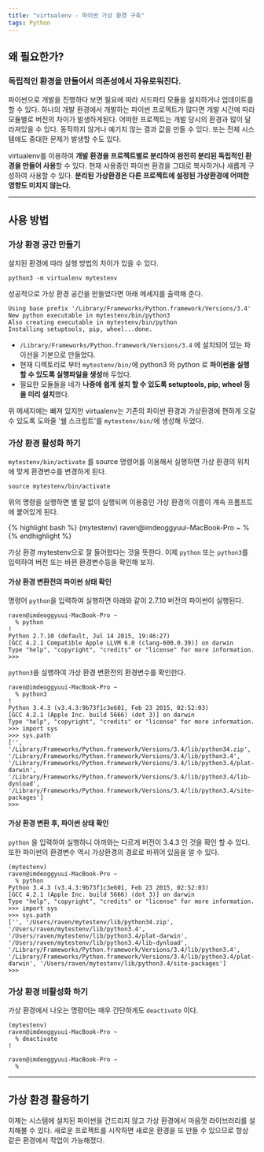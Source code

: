 ```yaml
---
title: "virtualenv - 파이썬 가상 환경 구축"
tags: Python
---
```


## 왜 필요한가?

### 독립적인 환경을 만들어서 의존성에서 자유로워진다.

파이썬으로 개발을 진행하다 보면 필요에 따라 서드파티 모듈을 설치하거나 업데이트를 할 수 있다. 하나의 개발 환경에서 개발하는 파이썬 프로젝트가 많다면 개발 시간에 따라 모듈별로 버전의 차이가 발생하게된다. 어떠한 프로젝트는 개발 당시의 환경과 많이 달라져있을 수 있다. 동작하지 않거나 예기치 않는 결과 값을 만들 수 있다. 또는 전체 시스템에도 중대한 문제가 발생할 수도 있다.

virtualenv를 이용하여 **개발 환경을 프로젝트별로 분리하여 완전히 분리된 독립적인 환경을 만들어 사용**할 수 있다. 현재 사용중인 파이썬 환경을 그대로 복사하거나 새롭게 구성하여 사용할 수 있다. **분리된 가상환경은 다른 프로젝트에 설정된 가상환경에 어떠한 영향도 미치지 않는다.**

---

## 사용 방법

### 가상 환경 공간 만들기
설치된 환경에 따라 실행 방법의 차이가 있을 수 있다.

`python3 -m virtualenv mytestenv`

성공적으로 가상 환경 공간을 만들었다면 아래 메세지를 출력해 준다. 

	Using base prefix '/Library/Frameworks/Python.framework/Versions/3.4'
	New python executable in mytestenv/bin/python3
	Also creating executable in mytestenv/bin/python
	Installing setuptools, pip, wheel...done.

* `/Library/Frameworks/Python.framework/Versions/3.4` 에 설치되어 있는 파이선을 기본으로 만들었다.
* 현재 디렉토리로 부터 `mytestenv/bin/`에 python3 와 python 로 **파이썬을 실행할 수 있도록 실행파일을 생성**해 두었다.
* 필요한 모듈들을 네가 **나중에 쉽게 설치 할 수 있도록 setuptools, pip, wheel 등을 미리 설치**했다. 

위 메세지에는 빠져 있지만 virtualenv는 기존의 파이썬 환경과 가상환경에 편하게 오갈 수 있도록 도와줄 '쉘 스크립트'를 `mytestenv/bin/`에 생성해 두었다. 

### 가상 환경 활성화 하기
`mytestenv/bin/activate` 를 source 명령어를 이용해서 실행하면 가상 환경의 위치에 맞게 환경변수를 변경하게 된다.

`source mytestenv/bin/activate`

위의 명령을 실행하면 별 말 없이 실행되며 이용중인 가상 환경의 이름이 계속 프롬프트에 붙어있게 된다.

{% highlight bash %}
(mytestenv)
raven@imdeoggyuui-MacBook-Pro ~
  %                                                                                  
{% endhighlight %}

가상 환경 mytestenv으로 잘 들어왔다는 것을 뜻한다. 이제 `python` 또는 `python3`를 입력하여 버전 또는 바뀐 환경변수등을 확인해 보자.

#### 가상 환경 변환전의 파이썬 상태 확인
명령어 `python`을 입력하여 실행하면 아래와 같이 2.7.10 버전의 파이썬이 실행된다. 

	raven@imdeoggyuui-MacBook-Pro ~
	  % python                                                                          !
	Python 2.7.10 (default, Jul 14 2015, 19:46:27) 
	[GCC 4.2.1 Compatible Apple LLVM 6.0 (clang-600.0.39)] on darwin
	Type "help", "copyright", "credits" or "license" for more information.
	>>> 
	
`python3`을 실행하여 가상 환경 변환전의 환경변수를 확인한다.

	raven@imdeoggyuui-MacBook-Pro ~
	  % python3                                                                         !
	Python 3.4.3 (v3.4.3:9b73f1c3e601, Feb 23 2015, 02:52:03) 
	[GCC 4.2.1 (Apple Inc. build 5666) (dot 3)] on darwin
	Type "help", "copyright", "credits" or "license" for more information.
	>>> import sys
	>>> sys.path
	['', '/Library/Frameworks/Python.framework/Versions/3.4/lib/python34.zip', '/Library/Frameworks/Python.framework/Versions/3.4/lib/python3.4', '/Library/Frameworks/Python.framework/Versions/3.4/lib/python3.4/plat-darwin', '/Library/Frameworks/Python.framework/Versions/3.4/lib/python3.4/lib-dynload', '/Library/Frameworks/Python.framework/Versions/3.4/lib/python3.4/site-packages']
	>>>  

#### 가상 환경 변환 후, 파이썬 상태 확인
`python` 을 입력하여 실행하니 아까와는 다르게 버전이 3.4.3 인 것을 확인 할 수 있다. 또한 파이썬의 환경변수 역시 가상환경의 경로로 바뀌어 있음을 알 수 있다.

	(mytestenv)
	raven@imdeoggyuui-MacBook-Pro ~
	  % python                                                                          
	Python 3.4.3 (v3.4.3:9b73f1c3e601, Feb 23 2015, 02:52:03) 
	[GCC 4.2.1 (Apple Inc. build 5666) (dot 3)] on darwin
	Type "help", "copyright", "credits" or "license" for more information.
	>>> import sys
	>>> sys.path
	['', '/Users/raven/mytestenv/lib/python34.zip', '/Users/raven/mytestenv/lib/python3.4', '/Users/raven/mytestenv/lib/python3.4/plat-darwin', '/Users/raven/mytestenv/lib/python3.4/lib-dynload', '/Library/Frameworks/Python.framework/Versions/3.4/lib/python3.4', '/Library/Frameworks/Python.framework/Versions/3.4/lib/python3.4/plat-darwin', '/Users/raven/mytestenv/lib/python3.4/site-packages']
	>>> 

### 가상 환경 비활성화 하기
가상 환경에서 나오는 명령어는 매우 간단하게도 `deactivate` 이다.

	(mytestenv)
	raven@imdeoggyuui-MacBook-Pro ~
	  % deactivate                                                                      !
	
	raven@imdeoggyuui-MacBook-Pro ~
	  %                             

---

## 가상 환경 활용하기
이제는 시스템에 설치된 파이썬을 건드리지 않고 가상 환경에서 마음껏 라이브러리를 설치해볼 수 있다. 새로운 프로젝트를 시작하면 새로운 환경을 또 만들 수 있으므로 항상 같은  환경에서 작업이 가능해졌다.

